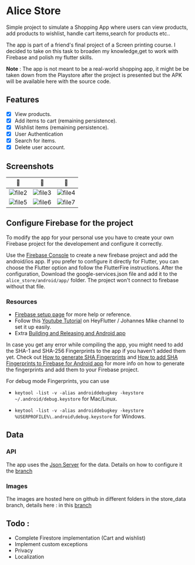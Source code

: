 # Alice Store

Simple project to simulate a Shopping App where users can view products, add products to wishlist, handle cart items,search for products etc..

The app is part of a friend's final project of a Screen printing course. I decided to take on this task to broaden my knowledge,get to work
with Firebase and polish my flutter skills.

**Note** : The app is not meant to be a real-world shopping app, it might be be taken down from the Playstore after the project is presented but
the APK will be available here with the source code.

## Features

- [x] View products.
- [x] Add items to cart (remaining persistence).
- [x] Wishlist items (remaining persistence).
- [x] User Authentication
- [x] Search for items.
- [x] Delete user account.

## Screenshots

| 📸 | 📸 | 📸 |
|:---:|:---:|:---:|
| ![file2](https://user-images.githubusercontent.com/90214727/229847111-99e16d3b-93b9-4bdd-a3a2-5be6696a7a6a.png) | ![file3](https://user-images.githubusercontent.com/90214727/229847126-63afc6c4-0bbf-4ea1-8904-050684fce0d2.png) | ![file4](https://user-images.githubusercontent.com/90214727/229847134-331e23ac-c440-4af7-82df-a3b0b941dc15.png) |
| ![file5](https://user-images.githubusercontent.com/90214727/229847141-0e3ae3fb-cb52-4664-9575-c7ef6caac89c.png) | ![file6](https://user-images.githubusercontent.com/90214727/229847148-cc0192b4-999c-4436-8a08-a37abb09f2ca.png) | ![file7](https://user-images.githubusercontent.com/90214727/229847152-17748ef4-9764-462f-b026-1757536a1b09.png) |

## Configure Firebase for the project
To modify the app for your personal use you have to create your own Firebase project for the developement and configure it correctly.

Use the [Firebase Console](https://console.firebase.google.com) to create a new firebase project and add the android/ios app. If you prefer to configure it directly
for Flutter, you can choose the Flutter option and follow the FlutterFire instructions. After the configuration, Download the google-services.json file and add it 
to the `alice_store/android/app/` folder. The project won't connect to firebase without that file.
  
  ### Resources
  - [Firebase setup page](https://firebase.google.com/docs/android/setup?hl=es-419) for more help or reference.
  - Follow this [Youtube Tutorial](https://www.youtube.com/watch?v=1k-gITZA9CI&t=1s) on HeyFlutter / Johannes Mike channel to set it up easily.
  - Extra [Building and Releasing and Android app](https://docs.flutter.dev/deployment/android#reviewing-the-build-configuration)
  
In case you get any error while compiling the app, you might need to add the SHA-1 and SHA-256 Fingerprints to the app if you haven't added them yet. Check out [How to generate SHA Fingerprints](https://developers.google.com/android/guides/client-auth?hl=es-419) and [How to add SHA Fingerprints to Firebase for Android app](https://www.geeksforgeeks.org/how-to-add-sha-fingerprints-for-your-firebase-android-app/)
for more info on how to generate the fingerprints and add them to your Firebase project.

For debug mode Fingerprints, you can use

- `keytool -list -v -alias androiddebugkey -keystore ~/.android/debug.keystore` for Mac/Linux.

- `keytool -list -v -alias androiddebugkey -keystore %USERPROFILE%\.android\debug.keystore` for Windows.

## Data
  ### API
  
  The app uses the [Json Server](https://github.com/typicode/json-server) for the data. Details on how to configure it the
  [branch](https://github.com/daumienebi/alice_store/tree/json_server)
  
  ### Images
  
  The images are hosted here on github in different folders in the store_data branch, details here : in this [branch](https://github.com/daumienebi/alice_store/tree/store_data)

## Todo :
 - Complete Firestore implementation (Cart and wishlist)
 - Implement custom exceptions
 - Privacy
 - Localization

